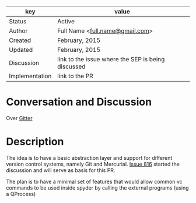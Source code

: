 | key            | value                                                 |
|----------------|-------------------------------------------------------|
| Status         | Active                                                |
| Author         | Full Name &lt;full.name@gmail.com&gt;                 |
| Created        | February, 2015                                        |
| Updated        | February, 2015                                        |
| Discussion     | link to the issue where the SEP is being discussed    |
| Implementation | link to the PR                                        |

# Conversation and Discussion
Over [Gitter](https://gitter.im/spyder-ide/)

# Description
The idea is to have a basic abstraction layer and support for different version control systems, namely Git and Mercurial. [Issue 816](https://github.com/spyder-ide/spyder/issues/816) started the discussion and will serve as basis for this PR.

The plan is to have a minimal set of features that would allow common vc commands to be used inside spyder by calling the external programs (using a QProcess)